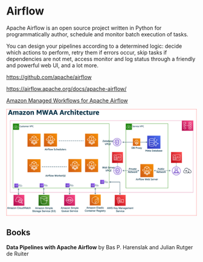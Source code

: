 # Airflow


Apache Airflow is an open source project written in Python for programmatically author, schedule and monitor batch execution of tasks.

You can design your pipelines according to a determined logic: decide which actions to perform, retry them if errors occur, skip tasks if dependencies are not met, access monitor and log status through a friendly and powerful web UI, and a lot more.

https://github.com/apache/airflow

https://airflow.apache.org/docs/apache-airflow/

[Amazon Managed Workflows for Apache Airflow](https://aws.amazon.com/managed-workflows-for-apache-airflow/)

![MWAA](pics/mwaa.PNG)



## Books

**Data Pipelines with Apache Airflow** by Bas P. Harenslak and Julian Rutger de Ruiter
